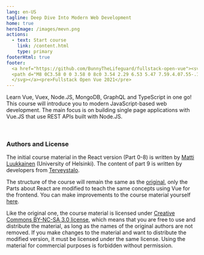 ```yaml
---
lang: en-US
tagline: Deep Dive Into Modern Web Development
home: true
heroImage: /images/mevn.png
actions:
  - text: Start course
    link: /content.html
    type: primary
footerHtml: true
footer:
  <a href="https://github.com/BunnyTheLifeguard/fullstack-open-vue"><svg xmlns="http://www.w3.org/2000/svg" width="16" height="16" fill="currentColor" class="bi bi-github" viewBox="0 0 16 16">
  <path d="M8 0C3.58 0 0 3.58 0 8c0 3.54 2.29 6.53 5.47 7.59.4.07.55-.17.55-.38 0-.19-.01-.82-.01-1.49-2.01.37-2.53-.49-2.69-.94-.09-.23-.48-.94-.82-1.13-.28-.15-.68-.52-.01-.53.63-.01 1.08.58 1.23.82.72 1.21 1.87.87 2.33.66.07-.52.28-.87.51-1.07-1.78-.2-3.64-.89-3.64-3.95 0-.87.31-1.59.82-2.15-.08-.2-.36-1.02.08-2.12 0 0 .67-.21 2.2.82.64-.18 1.32-.27 2-.27.68 0 1.36.09 2 .27 1.53-1.04 2.2-.82 2.2-.82.44 1.1.16 1.92.08 2.12.51.56.82 1.27.82 2.15 0 3.07-1.87 3.75-3.65 3.95.29.25.54.73.54 1.48 0 1.07-.01 1.93-.01 2.2 0 .21.15.46.55.38A8.012 8.012 0 0 0 16 8c0-4.42-3.58-8-8-8z"/>
  </svg></a><pre>Fullstack Open Vue 2021</pre>
---
```


Learn Vue, Vuex, Node.JS, MongoDB, GraphQL and TypeScript in one go! This course will introduce you to modern JavaScript-based web development. The main focus is on building single page applications with Vue.JS that use REST APIs built with Node.JS.

<br/>

### Authors and License

The initial course material in the React version (Part 0-8) is written by <a href='https://github.com/mluukkai'>Matti Luukkainen</a> (University of Helsinki).
The content of part 9 is written by developers from <a href='https://www.terveystalo.com/fi/Yritystietoa/Terveystalo-tyontantajana/Digital-Health/'>Terveystalo</a>.

The structure of the course will remain the same as the [original](https://fullstackopen.com/en/), only the Parts about React are modified to teach the same concepts using Vue for the frontend.
You can make improvements to the course material yourself [here](https://github.com/BunnyTheLifeguard/fullstack-open-vue).

Like the original one, the course material is licensed under <a href='https://creativecommons.org/licenses/by-nc-sa/3.0/'>Creative Commons BY-NC-SA 3.0 license</a>, which means that you are free to use and distribute the material, as long as the names of the original authors are not removed. If you make changes to the material and want to distribute the modified version, it must be licensed under the same license. Using the material for commercial purposes is forbidden without permission.

<br/>
<br/>
